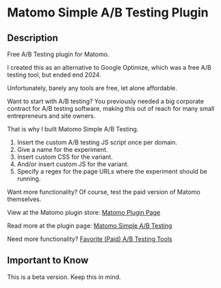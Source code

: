 # Matomo Simple A/B Testing Plugin

## Description

Free A/B Testing plugin for Matomo.

I created this as an alternative to Google Optimize, which was a free A/B testing tool, but ended end 2024.

Unfortunately, barely any tools are free, let alone affordable.

Want to start with A/B testing? You previously needed a big corporate contract for A/B testing software, making this out of reach for many small entrepreneurs and site owners.

That is why I built Matomo Simple A/B Testing.

1. Insert the custom A/B testing JS script once per domain.
2. Give a name for the experiment.
3. Insert custom CSS for the variant.
4. And/or insert custom JS for the variant.
5. Specify a regex for the page URLs where the experiment should be running.

Want more functionality? Of course, test the paid version of Matomo themselves.

View at the Matomo plugin store:
[Matomo Plugin Page](https://plugins.matomo.org/SimpleABTesting)

Read more at the plugin page:
[Matomo Simple A/B Testing](https://www.nofrillsplugins.com/matomo-simple-ab-testing)

Need more functionality?
[Favorite (Paid) A/B Testing Tools](https://www.nofrillsplugins.com/blog/favorite-ab-testing-tools)

## Important to Know

This is a beta version. Keep this in mind.
